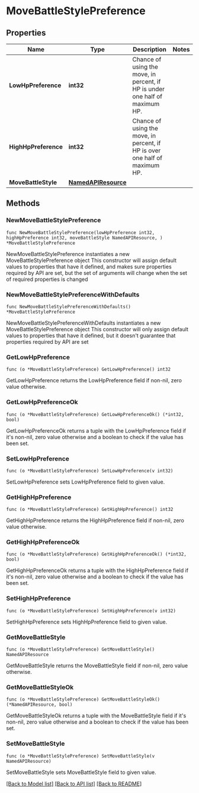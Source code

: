 # MoveBattleStylePreference

## Properties

Name | Type | Description | Notes
------------ | ------------- | ------------- | -------------
**LowHpPreference** | **int32** | Chance of using the move, in percent, if HP is under one half of maximum HP. | 
**HighHpPreference** | **int32** | Chance of using the move, in percent, if HP is over one half of maximum HP. | 
**MoveBattleStyle** | [**NamedAPIResource**](NamedAPIResource.md) |  | 

## Methods

### NewMoveBattleStylePreference

`func NewMoveBattleStylePreference(lowHpPreference int32, highHpPreference int32, moveBattleStyle NamedAPIResource, ) *MoveBattleStylePreference`

NewMoveBattleStylePreference instantiates a new MoveBattleStylePreference object
This constructor will assign default values to properties that have it defined,
and makes sure properties required by API are set, but the set of arguments
will change when the set of required properties is changed

### NewMoveBattleStylePreferenceWithDefaults

`func NewMoveBattleStylePreferenceWithDefaults() *MoveBattleStylePreference`

NewMoveBattleStylePreferenceWithDefaults instantiates a new MoveBattleStylePreference object
This constructor will only assign default values to properties that have it defined,
but it doesn't guarantee that properties required by API are set

### GetLowHpPreference

`func (o *MoveBattleStylePreference) GetLowHpPreference() int32`

GetLowHpPreference returns the LowHpPreference field if non-nil, zero value otherwise.

### GetLowHpPreferenceOk

`func (o *MoveBattleStylePreference) GetLowHpPreferenceOk() (*int32, bool)`

GetLowHpPreferenceOk returns a tuple with the LowHpPreference field if it's non-nil, zero value otherwise
and a boolean to check if the value has been set.

### SetLowHpPreference

`func (o *MoveBattleStylePreference) SetLowHpPreference(v int32)`

SetLowHpPreference sets LowHpPreference field to given value.


### GetHighHpPreference

`func (o *MoveBattleStylePreference) GetHighHpPreference() int32`

GetHighHpPreference returns the HighHpPreference field if non-nil, zero value otherwise.

### GetHighHpPreferenceOk

`func (o *MoveBattleStylePreference) GetHighHpPreferenceOk() (*int32, bool)`

GetHighHpPreferenceOk returns a tuple with the HighHpPreference field if it's non-nil, zero value otherwise
and a boolean to check if the value has been set.

### SetHighHpPreference

`func (o *MoveBattleStylePreference) SetHighHpPreference(v int32)`

SetHighHpPreference sets HighHpPreference field to given value.


### GetMoveBattleStyle

`func (o *MoveBattleStylePreference) GetMoveBattleStyle() NamedAPIResource`

GetMoveBattleStyle returns the MoveBattleStyle field if non-nil, zero value otherwise.

### GetMoveBattleStyleOk

`func (o *MoveBattleStylePreference) GetMoveBattleStyleOk() (*NamedAPIResource, bool)`

GetMoveBattleStyleOk returns a tuple with the MoveBattleStyle field if it's non-nil, zero value otherwise
and a boolean to check if the value has been set.

### SetMoveBattleStyle

`func (o *MoveBattleStylePreference) SetMoveBattleStyle(v NamedAPIResource)`

SetMoveBattleStyle sets MoveBattleStyle field to given value.



[[Back to Model list]](../README.md#documentation-for-models) [[Back to API list]](../README.md#documentation-for-api-endpoints) [[Back to README]](../README.md)


